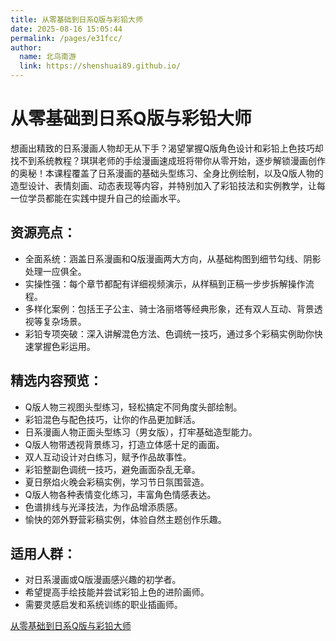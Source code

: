 ```yaml
---
title: 从零基础到日系Q版与彩铅大师
date: 2025-08-16 15:05:44
permalink: /pages/e31fcc/
author: 
  name: 北鸟南游
  link: https://shenshuai89.github.io/
---
```


# 从零基础到日系Q版与彩铅大师
想画出精致的日系漫画人物却无从下手？渴望掌握Q版角色设计和彩铅上色技巧却找不到系统教程？琪琪老师的手绘漫画速成班将带你从零开始，逐步解锁漫画创作的奥秘！本课程覆盖了日系漫画的基础头型练习、全身比例绘制，以及Q版人物的造型设计、表情刻画、动态表现等内容，并特别加入了彩铅技法和实例教学，让每一位学员都能在实践中提升自己的绘画水平。

## 资源亮点：

- 全面系统：涵盖日系漫画和Q版漫画两大方向，从基础构图到细节勾线、阴影处理一应俱全。
- 实操性强：每个章节都配有详细视频演示，从样稿到正稿一步步拆解操作流程。
- 多样化案例：包括王子公主、骑士洛丽塔等经典形象，还有双人互动、背景透视等复杂场景。
- 彩铅专项突破：深入讲解混色方法、色调统一技巧，通过多个彩稿实例助你快速掌握色彩运用。

## 精选内容预览：

- Q版人物三视图头型练习，轻松搞定不同角度头部绘制。
- 彩铅混色与配色技巧，让你的作品更加鲜活。
- 日系漫画人物正面头型练习（男女版），打牢基础造型能力。
- Q版人物带透视背景练习，打造立体感十足的画面。
- 双人互动设计对白练习，赋予作品故事性。
- 彩铅整副色调统一技巧，避免画面杂乱无章。
- 夏日祭焰火晚会彩稿实例，学习节日氛围营造。
- Q版人物各种表情变化练习，丰富角色情感表达。
- 色谱排线与光泽技法，为作品增添质感。
- 愉快的郊外野营彩稿实例，体验自然主题创作乐趣。

## 适用人群：

- 对日系漫画或Q版漫画感兴趣的初学者。
- 希望提高手绘技能并尝试彩铅上色的进阶画师。
- 需要灵感启发和系统训练的职业插画师。

[从零基础到日系Q版与彩铅大师](https://pan.quark.cn/s/b8d22f0d5776#/list/share)
